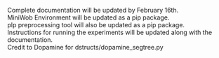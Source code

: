 Complete documentation will be updated by February 16th. <br />
MiniWob Environment will be updated as a pip package.  <br />
plp preprocessing tool will also be updated as a pip package.   <br />
Instructions for running the experiments will be updated along with the documentation.  <br />
Credit to Dopamine for dstructs/dopamine_segtree.py   <br />
